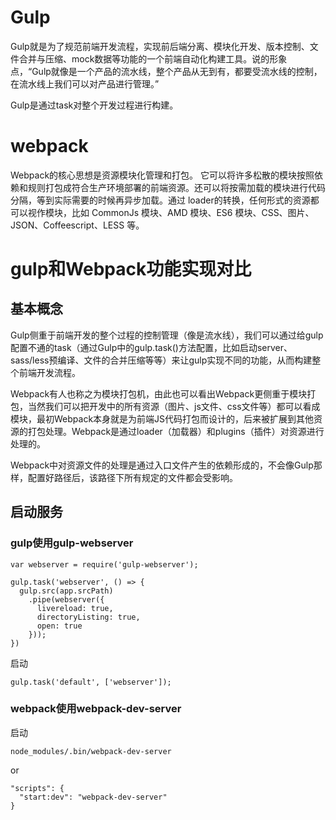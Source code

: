 # Gulp

Gulp就是为了规范前端开发流程，实现前后端分离、模块化开发、版本控制、文件合并与压缩、mock数据等功能的一个前端自动化构建工具。说的形象点，“Gulp就像是一个产品的流水线，整个产品从无到有，都要受流水线的控制，在流水线上我们可以对产品进行管理。”

Gulp是通过task对整个开发过程进行构建。

# webpack

Webpack的核心思想是资源模块化管理和打包。
它可以将许多松散的模块按照依赖和规则打包成符合生产环境部署的前端资源。还可以将按需加载的模块进行代码分隔，等到实际需要的时候再异步加载。通过 loader的转换，任何形式的资源都可以视作模块，比如 CommonJs 模块、AMD 模块、ES6 模块、CSS、图片、JSON、Coffeescript、LESS 等。

# gulp和Webpack功能实现对比

## 基本概念
Gulp侧重于前端开发的整个过程的控制管理（像是流水线），我们可以通过给gulp配置不通的task（通过Gulp中的gulp.task()方法配置，比如启动server、sass/less预编译、文件的合并压缩等等）来让gulp实现不同的功能，从而构建整个前端开发流程。

Webpack有人也称之为模块打包机，由此也可以看出Webpack更侧重于模块打包，当然我们可以把开发中的所有资源（图片、js文件、css文件等）都可以看成模块，最初Webpack本身就是为前端JS代码打包而设计的，后来被扩展到其他资源的打包处理。Webpack是通过loader（加载器）和plugins（插件）对资源进行处理的。

Webpack中对资源文件的处理是通过入口文件产生的依赖形成的，不会像Gulp那样，配置好路径后，该路径下所有规定的文件都会受影响。

## 启动服务
### gulp使用gulp-webserver

```
var webserver = require('gulp-webserver');

gulp.task('webserver', () => {
  gulp.src(app.srcPath)
    .pipe(webserver({
      livereload: true,
      directoryListing: true,
      open: true
    }));
})
```
启动
```
gulp.task('default', ['webserver']);
```

### webpack使用webpack-dev-server
启动
```
node_modules/.bin/webpack-dev-server
```
or
```
"scripts": {
  "start:dev": "webpack-dev-server"
}
```
